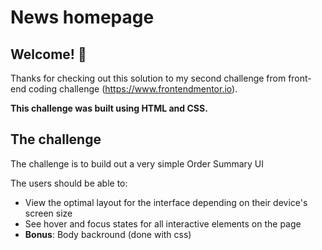 # News homepage

## Welcome! 👋

Thanks for checking out this solution to my second challenge from front-end coding challenge (https://www.frontendmentor.io).

**This challenge was built using HTML and CSS.**

## The challenge

The challenge is to build out a very simple Order Summary UI

The users should be able to:

- View the optimal layout for the interface depending on their device's screen size
- See hover and focus states for all interactive elements on the page
- **Bonus**: Body backround (done with css)
